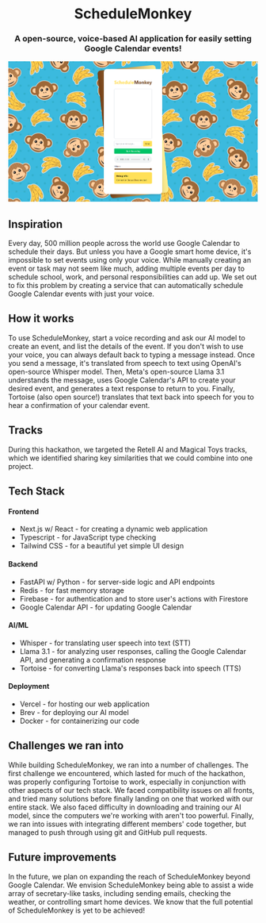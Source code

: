<h1 align="center">ScheduleMonkey</h1>

<h3 align="center">A open-source, voice-based AI application for easily setting Google Calendar events!</h3>

<img src="./public/website_screenshot.png" />

## Inspiration

Every day, 500 million people across the world use Google Calendar to schedule their days. But unless you have a Google smart home device, it's impossible to set events using only your voice. While manually creating an event or task may not seem like much, adding multiple events per day to schedule school, work, and personal responsibilities can add up. We set out to fix this problem by creating a service that can automatically schedule Google Calendar events with just your voice.

## How it works

To use ScheduleMonkey, start a voice recording and ask our AI model to create an event, and list the details of the event. If you don't wish to use your voice, you can always default back to typing a message instead. Once you send a message, it's translated from speech to text using OpenAI's open-source Whisper model. Then, Meta's open-source Llama 3.1 understands the message, uses Google Calendar's API to create your desired event, and generates a text response to return to you. Finally, Tortoise (also open source!) translates that text back into speech for you to hear a confirmation of your calendar event.

## Tracks

During this hackathon, we targeted the Retell AI and Magical Toys tracks, which we identified sharing key similarities that we could combine into one project.

## Tech Stack

#### Frontend

- Next.js w/ React - for creating a dynamic web application
- Typescript - for JavaScript type checking
- Tailwind CSS - for a beautiful yet simple UI design

#### Backend

- FastAPI w/ Python - for server-side logic and API endpoints
- Redis - for fast memory storage
- Firebase - for authentication and to store user's actions with Firestore
- Google Calendar API - for updating Google Calendar

#### AI/ML

- Whisper - for translating user speech into text (STT)
- Llama 3.1 - for analyzing user responses, calling the Google Calendar API, and generating a confirmation response
- Tortoise - for converting Llama's responses back into speech (TTS)

#### Deployment

- Vercel - for hosting our web application
- Brev - for deploying our AI model
- Docker - for containerizing our code

## Challenges we ran into

While building ScheduleMonkey, we ran into a number of challenges. The first challenge we encountered, which lasted for much of the hackathon, was properly configuring Tortoise to work, especially in conjunction with other aspects of our tech stack. We faced compatibility issues on all fronts, and tried many solutions before finally landing on one that worked with our entire stack. We also faced difficulty in downloading and training our AI model, since the computers we're working with aren't too powerful. Finally, we ran into issues with integrating different members' code together, but managed to push through using git and GitHub pull requests.

## Future improvements

In the future, we plan on expanding the reach of ScheduleMonkey beyond Google Calendar. We envision ScheduleMonkey being able to assist a wide array of secretary-like tasks, including sending emails, checking the weather, or controlling smart home devices. We know that the full potential of ScheduleMonkey is yet to be achieved!